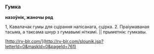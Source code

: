 ### Гумка
**назоўнік, жаночы род**

1, Кавалачак гумы для сцірання напісанага, сцірка. 2. Праіумаваная тасьма, а таксама шнур з гумавымі ніткамі. || прыметнік: гумкавы.

<a rel="author">[http://rv-blr.com/](http://rv-blr.com/slounik.jsp?letterId=0&maskId=0&pageId=761)</a>
